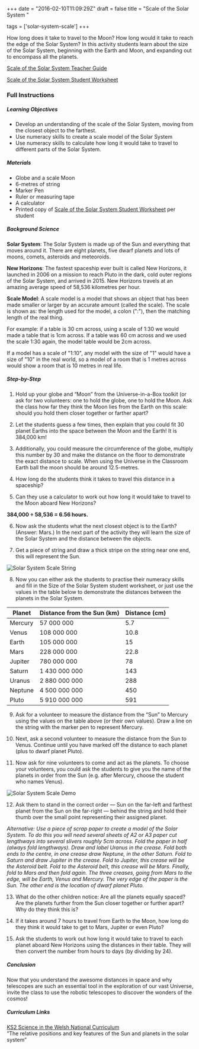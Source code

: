 +++
date = "2016-02-10T11:09:29Z"
draft = false
title = "Scale of the Solar System "

tags = ['solar-system-scale']
+++

How long does it take to travel to the Moon? How long would it take to reach the edge of the Solar System? In this activity students learn about the size of the Solar System, beginning with the Earth and Moon, and expanding out to encompass all the planets. 

[Scale of the Solar System Teacher Guide](https://drive.google.com/file/d/0B42a91Be7891eEpvcXN0bXJ3N0U/view?usp=sharing)

[Scale of the Solar System Student Worksheet](https://drive.google.com/file/d/0B42a91Be7891N0VZemtnRVJlWUE/view?usp=sharing)

### Full Instructions

##### Learning Objectives

- Develop an understanding of the scale of the Solar System, moving from the closest object to the farthest.
- Use numeracy skills to create a scale model of the Solar System
- Use numeracy skills to calculate how long it would take to travel to different parts of the Solar System.  

##### Materials

- Globe and a scale Moon
- 6-metres of string 
- Marker Pen
- Ruler or measuring tape
- A calculator
- Printed copy of [Scale of the Solar System Student Worksheet](https://drive.google.com/file/d/0B42a91Be7891N0VZemtnRVJlWUE/view?usp=sharing) per student

##### Background Science

**Solar System**: The Solar System is made up of the Sun and everything that moves around it. There are eight planets, five dwarf planets and lots of moons, comets, asteroids and meteoroids.

**New Horizons**: The fastest spaceship ever built is called New Horizons, it launched in 2006 on a mission to reach Pluto in the dark, cold outer regions of the Solar System, and arrived in 2015. New Horizons travels at an amazing average speed of 58,536 kilometres per hour.

**Scale Model**: A scale model is a model that shows an object that has been made smaller or larger by an accurate amount (called the scale). The scale is shown as: the length used for the model, a colon (":"), then the matching length of the real thing. 

For example: if a table is 30 cm across, using a scale of 1:30 we would made a table that is 1cm across. If a table was 60 cm across and we used the scale 1:30 again, the model table would be 2cm across. 

If a model has a scale of "1:10", any model with the size of "1" would have a size of "10" in the real world, so a model of a room that is 1 metres across would show a room that is 10 metres in real life. 

##### Step-by-Step

1) Hold up your globe and “Moon” from the Universe-in-a-Box toolkit (or ask for two volunteers: one to hold the globe, one to hold the Moon. Ask the class how far they think the Moon lies from the Earth on this scale: should you hold them closer together or farther apart? 

2) Let the students guess a few times, then explain that you could fit 30 planet Earths into the space between the Moon and the Earth! It is 384,000 km! 

3) Additionally, you could measure the circumference of the globe, multiply this number by 30 and make the distance on the floor to demonstrate the exact distance to scale. When using the Universe in the Classroom Earth ball the moon should be around 12.5-metres.

4) How long do the students think it takes to travel this distance in a spaceship?

5) Can they use a calculator to work out how long it would take to travel to the Moon aboard New Horizons?

**384,000 ÷ 58,536 = 6.56 hours.**

6) Now ask the students what the next closest object is to the Earth? (Answer: Mars.) In the next part of the activity they will learn the size of the Solar System and the distance between the objects. 

7) Get a piece of string and draw a thick stripe on the string near one end, this will represent the Sun.

![Solar System Scale String](/images/string-scale.png)

8) Now you can either ask the students to practise their numeracy skills and fill in the Size of the Solar System student worksheet, or just use the values in the table below to demonstrate the distances between the planets in the Solar System.

Planet | Distance from the Sun (km) | Distance (cm)
--- | --- | ---
Mercury | 57 000 000 | 5.7
Venus | 108 000 000 | 10.8
Earth | 105 000 000 | 15
Mars | 228 000 000 | 22.8
Jupiter | 780 000 000 | 78
Saturn | 1 430 000 000 | 143 
Uranus | 2 880 000 000 | 288
Neptune | 4 500 000 000 | 450 
Pluto | 5 910 000 000 | 591

9) Ask for a volunteer to measure the distance from the “Sun” to Mercury using the values on the table above (or their own values). Draw a line on the string with the marker pen to represent Mercury. 

10) Next, ask a second volunteer to measure the distance from the Sun to Venus. Continue until you have marked off the distance to each planet (plus to dwarf planet Pluto). 

11) Now ask for nine volunteers to come and act as the planets. To choose your volunteers, you could ask the students to give you the name of the planets in order from the Sun (e.g. after Mercury, choose the student who names Venus). 

![Solar System Scale Demo](/images/scale-system-demo.png)

12) Ask them to stand in the correct order — Sun on the far-left and farthest planet from the Sun on the far-right — behind the string and hold their thumb over the small point representing their assigned planet.

*Alternative: Use a piece of scrap paper to create a model of the Solar System. To do this you will need several sheets of A2 or A3 paper cut lengthways into several slivers roughly 5cm across. Fold the paper in half (always fold lengthways). Draw and label Uranus in the crease. Fold both ends to the centre, in one crease draw Neptune, in the other Saturn. Fold to Saturn and draw Jupiter in the crease. Fold to Jupiter, this crease will be the Asteroid belt. Fold to the Asteroid belt, this crease will be Mars. Finally, fold to Mars and then fold again. The three creases, going from Mars to the edge, will be Earth, Venus and Mercury. The very edge of the paper is the Sun. The other end is the location of dwarf planet Pluto.*

13) What do the other children notice:
Are all the planets equally spaced? 
Are the planets further from the Sun closer together or further apart? 
Why do they think this is?

14) If it takes around 7 hours to travel from Earth to the Moon, how long do they think it would take to get to Mars, Jupiter or even Pluto?

15) Ask the students to work out how long it would take to travel to each 
planet aboard New Horizons using the distances in their table. They will then convert the number from hours to days (by dividing by 24). 

##### Conclusion

Now that you understand the awesome distances in space and why telescopes are such an essential tool in the exploration of our vast Universe, invite the class to use the robotic telescopes to discover the wonders of the cosmos!

##### Curriculum Links

[KS2 Science in the Welsh National Curriculum](http://learning.wales.gov.uk/docs/learningwales/publications/140624-science-in-the-national-curriculum-en.pdf) <br>”The relative positions and key features of the Sun and planets in the solar system”</br>


